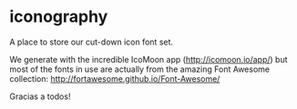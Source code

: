 iconography
===========

A place to store our cut-down icon font set.

We generate with the incredible IcoMoon app (http://icomoon.io/app/) but most of the fonts
in use are actually from the amazing Font Awesome collection: http://fortawesome.github.io/Font-Awesome/

Gracias a todos!

